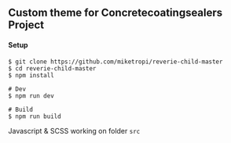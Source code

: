 ## Custom theme for Concretecoatingsealers Project

#### Setup
```console 
$ git clone https://github.com/miketropi/reverie-child-master
$ cd reverie-child-master
$ npm install 

# Dev 
$ npm run dev

# Build 
$ npm run build
```

Javascript & SCSS working on folder `src`